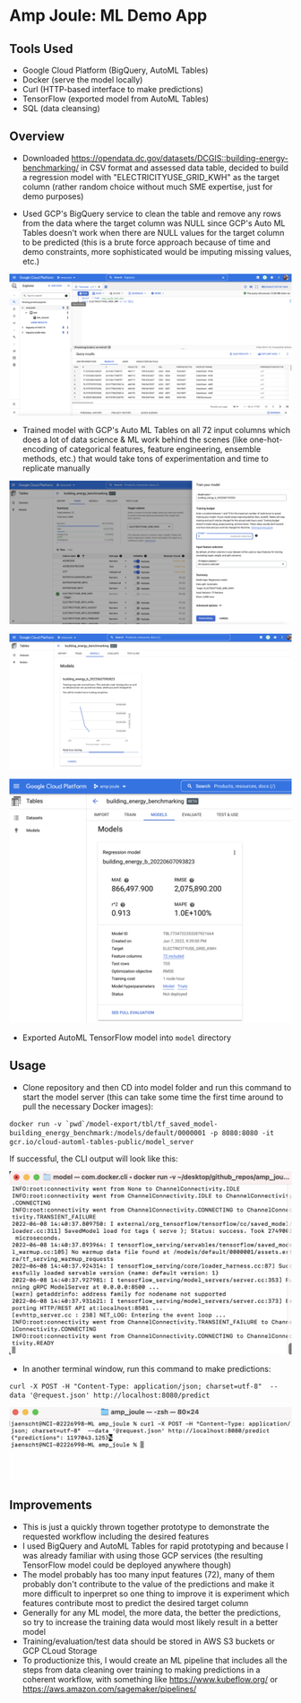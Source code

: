 # Amp Joule: ML Demo App

## Tools Used
- Google Cloud Platform (BigQuery, AutoML Tables)
- Docker (serve the model locally)
- Curl (HTTP-based interface to make predictions)
- TensorFlow (exported model from AutoML Tables)
- SQL (data cleansing)

## Overview

- Downloaded https://opendata.dc.gov/datasets/DCGIS::building-energy-benchmarking/ in CSV format and assessed data table, decided to build a regression model with "ELECTRICITYUSE_GRID_KWH" as the target column (rather random choice without much SME expertise, just for demo purposes)

- Used GCP's BigQuery service to clean the table and remove any rows from the data where the target column was NULL since GCP's Auto ML Tables doesn't work when there are NULL values for the target column to be predicted (this is a brute force approach because of time and demo constraints, more sophisticated would be imputing missing values, etc.)

![BQ](screenshots/clean_data_table_in_gcp_bigquery.png)

- Trained model with GCP's Auto ML Tables on all 72 input columns which does a lot of data science & ML work behind the scenes (like one-hot-encoding of categorical features, feature engineering, ensemble methods, etc.) that would take tons of experimentation and time to replicate manually

![AutoML](screenshots/training_model_features_and_target.png)

![AutoML](screenshots/training_model_with_gcp_automl_tables.png)

![AutoML](screenshots/model_evaluation.png)

- Exported AutoML TensorFlow model into `model` directory

## Usage

- Clone repository and then CD into model folder and run this command to start the model server (this can take some time the first time around to pull the necessary Docker images):
```
docker run -v `pwd`/model-export/tbl/tf_saved_model-building_energy_benchmark:/models/default/0000001 -p 8080:8080 -it gcr.io/cloud-automl-tables-public/model_server
```

If successful, the CLI output will look like this:

![Docker](screenshots/docker_run.png)

- In another terminal window, run this command to make predictions:
```
curl -X POST -H "Content-Type: application/json; charset=utf-8"  --data '@request.json' http://localhost:8080/predict
```

![Predictions](screenshots/predictions.png)

## Improvements
- This is just a quickly thrown together prototype to demonstrate the requested workflow including the desired features
- I used BigQuery and AutoML Tables for rapid prototyping and because I was already familiar with using those GCP services (the resulting TensorFlow model could be deployed anywhere though)
- The model probably has too many input features (72), many of them probably don't contribute to the value of the predictions and make it more difficult to inperpret so one thing to improve it is experiment which features contribute most to predict the desired target column
- Generally for any ML model, the more data, the better the predictions, so try to increase the training data would most likely result in a better model
- Training/evaluation/test data should be stored in AWS S3 buckets or GCP CLoud Storage
- To productionize this, I would create an ML pipeline that includes all the steps from data cleaning over training to making predictions in a coherent workflow, with something like https://www.kubeflow.org/ or https://aws.amazon.com/sagemaker/pipelines/ 